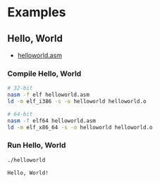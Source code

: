 # Examples

## Hello, World

- [helloworld.asm](helloworld.asm)

### Compile Hello, World

```bash
# 32-bit
nasm -f elf helloworld.asm
ld -m elf_i386 -s -o helloworld helloworld.o

# 64-bit
nasm -f elf64 helloworld.asm
ld -m elf_x86_64 -s -o helloworld helloworld.o
```

### Run Hello, World

```bash
./helloworld

Hello, World!
```

